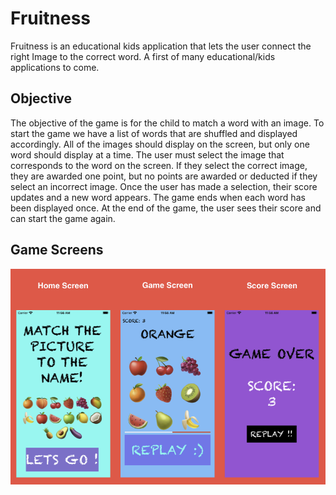 # Fruitness

Fruitness is an educational kids application that lets the user connect the right Image to the correct word. A first of many educational/kids applications to come.

## Objective
The objective of the game is for the child to match a word with an image. To start the game we have a list of words that are shuffled and displayed accordingly. All of the images should display on the screen, but only one word should display at a time. The user must select the image that corresponds to the word on the screen. If they select the correct image, they are awarded one point, but no points are awarded or deducted if they select an incorrect image. Once the user has made a selection, their score updates and a new word appears. The game ends when each word has been displayed once. At the end of the game, the user sees their score and can start the game again. 

## Game Screens
![](Screenshot/fruitness.screen.png)
